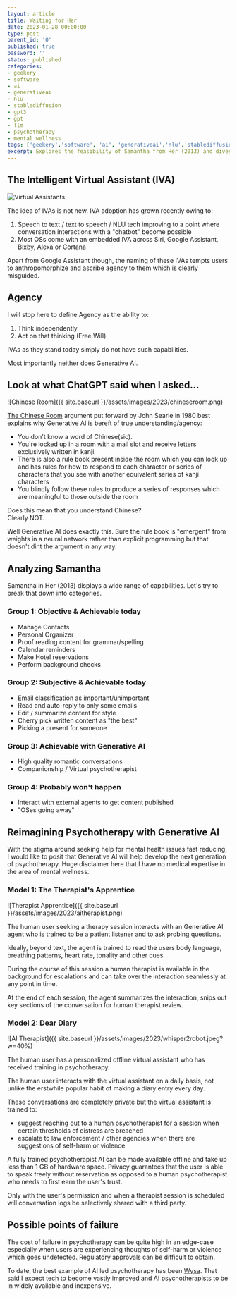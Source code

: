 ```yaml
---
layout: article
title: Waiting for Her
date: 2023-01-28 00:00:00
type: post
parent_id: '0'
published: true
password: ''
status: published
categories:
- geekery
- software
- ai
- generativeai
- nlu
- stablediffusion
- gpt3
- gpt
- llm
- psychotherapy
- mental wellness
tags: ['geekery','software', 'ai', 'generativeai','nlu','stablediffusion','gpt3','gpt','llm', 'psychotherapy', 'mental wellness']
excerpt: Explores the feasibility of Samantha from Her (2013) and dives deeper into AI in the field of psychotherapy
---
```


## The Intelligent Virtual Assistant (IVA)

![Virtual Assistants](https://www.nicepng.com/png/detail/400-4009159_siri-vs-google-vs-alexa-vs-cortana-which.png)

The idea of IVAs is not new. IVA adoption has grown recently owing to:
1. Speech to text / text to speech / NLU tech improving to a point where conversation interactions with a "chatbot" become possible
2. Most OSs come with an embedded IVA across Siri, Google Assistant, Bixby, Alexa or Cortana

Apart from Google Assistant though, the naming of these IVAs tempts users to anthropomorphize and ascribe agency to them which is clearly misguided.   

## Agency
I will stop here to define Agency as the ability to:

1. Think independently
2. Act on that thinking (Free Will)

IVAs as they stand today simply do not have such capabilities.

Most importantly neither does Generative AI.

## Look at what ChatGPT said when I asked...

![Chinese Room]({{ site.baseurl }}/assets/images/2023/chineseroom.png)

[The Chinese Room](https://www.cambridge.org/core/journals/behavioral-and-brain-sciences/article/abs/minds-brains-and-programs/DC644B47A4299C637C89772FACC2706A) argument put forward by John Searle in 1980 best explains why Generative AI is bereft of true understanding/agency:  

- You don't know a word of Chinese(sic).
- You're locked up in a room with a mail slot and receive letters exclusively written in kanji.
- There is also a rule book present inside the room which you can look up and has rules for how to respond to each character or series of characters that you see with another equivalent series of kanji characters
- You blindly follow these rules to produce a series of responses which are meaningful to those outside the room

Does this mean that you understand Chinese?  
Clearly NOT.    

Well Generative AI does exactly this. Sure the rule book is "emergent" from weights in a neural network rather than explicit programming but that doesn't dint the argument in any way.   

## Analyzing Samantha

Samantha in Her (2013) displays a wide range of capabilities. Let's try to break that down into categories.

### Group 1: Objective & Achievable today
- Manage Contacts
- Personal Organizer
- Proof reading content for grammar/spelling
- Calendar reminders
- Make Hotel reservations
- Perform background checks

### Group 2: Subjective & Achievable today
- Email classification as important/unimportant
- Read and auto-reply to only some emails
- Edit / summarize content for style
- Cherry pick written content as "the best"
- Picking a present for someone

### Group 3: Achievable with Generative AI
- High quality romantic conversations
- Companionship / Virtual psychotherapist

### Group 4: Probably won't happen
- Interact with external agents to get content published
- "OSes going away"

## Reimagining Psychotherapy with Generative AI
With the stigma around seeking help for mental health issues fast reducing, I would like to posit that Generative AI will help develop the next generation of psychotherapy. Huge disclaimer here that I have no medical expertise in the area of mental wellness.

### Model 1: The Therapist's Apprentice

![Therapist Apprentice]({{ site.baseurl }}/assets/images/2023/aitherapist.png)

The human user seeking a therapy session interacts with an Generative AI agent who is trained to be a patient listener and to ask probing questions.  

Ideally, beyond text, the agent is trained to read the users body language, breathing patterns, heart rate, tonality and other cues.  

During the course of this session a human therapist is available in the background for escalations and can take over the interaction seamlessly at any point in time.  

At the end of each session, the agent summarizes the interaction, snips out key sections of the conversation for human therapist review.  

### Model 2: Dear Diary

![AI Therapist]({{ site.baseurl }}/assets/images/2023/whisper2robot.jpeg?w=40%)

The human user has a personalized offline virtual assistant who has received training in psychotherapy.   

The human user interacts with the virtual assistant on a daily basis, not unlike the erstwhile popular habit of making a diary entry every day.   

These conversations are completely private but the virtual assistant is trained to:
- suggest reaching out to a human psychotherapist for a session when certain thresholds of distress are breached
- escalate to law enforcement / other agencies when there are suggestions of self-harm or violence   

A fully trained psychotherapist AI can be made available offline and take up less than 1 GB of hardware space. Privacy guarantees that the user is able to speak freely without reservation as opposed to a human psychotherapist who needs to first earn the user's trust.  

Only with the user's permission and when a therapist session is scheduled will conversation logs be selectively shared with a third party.  
## Possible points of failure

The cost of failure in psychotherapy can be quite high in an edge-case especially when users are experiencing thoughts of self-harm or violence which goes undetected. Regulatory approvals can be difficult to obtain.

To date, the best example of AI led psychotherapy has been [Wysa](https://wysa.com). That said I expect tech to become vastly improved and AI psychotherapists to be in widely available and inexpensive.